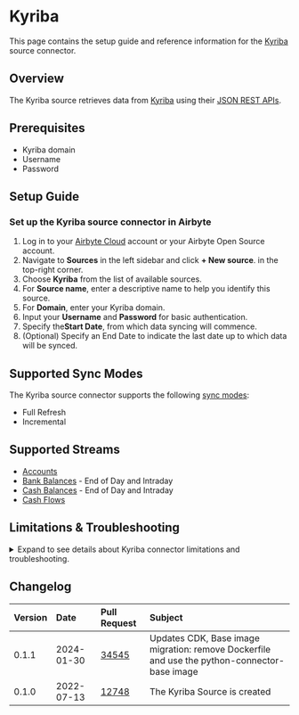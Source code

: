 # Kyriba

<HideInUI>

This page contains the setup guide and reference information for the [Kyriba](https://www.kyriba.com/) source connector.

</HideInUI>

## Overview
The Kyriba source retrieves data from [Kyriba](https://kyriba.com/) using their [JSON REST APIs](https://developer.kyriba.com/apiCatalog/).

## Prerequisites
- Kyriba domain
- Username
- Password

## Setup Guide

### Set up the Kyriba source connector in Airbyte
1. Log in to your [Airbyte Cloud](https://cloud.airbyte.com/workspaces) account or your Airbyte Open Source account.
2. Navigate to **Sources** in the left sidebar and click **+ New source**. in the top-right corner.
3. Choose **Kyriba** from the list of available sources.
4. For **Source name**, enter a descriptive name to help you identify this source.
5. For **Domain**, enter your Kyriba domain.
6. Input your **Username** and **Password** for basic authentication.
7. Specify the**Start Date**, from which data syncing will commence.
8. (Optional) Specify an End Date to indicate the last date up to which data will be synced.

<HideInUI>

## Supported Sync Modes

The Kyriba source connector supports the following [sync modes](https://docs.airbyte.com/cloud/core-concepts#connection-sync-modes):

- Full Refresh
- Incremental

## Supported Streams
- [Accounts](https://developer.kyriba.com/site/global/apis/accounts/index.gsp)
- [Bank Balances](https://developer.kyriba.com/site/global/apis/bank-statement-balances/index.gsp) - End of Day and Intraday
- [Cash Balances](https://developer.kyriba.com/site/global/apis/cash-balances/index.gsp) - End of Day and Intraday
- [Cash Flows](https://developer.kyriba.com/site/global/apis/cash-flows/index.gsp)

## Limitations & Troubleshooting

<details>
<summary>
Expand to see details about Kyriba connector limitations and troubleshooting.
</summary>

### Connector Limitations

#### Rate Limiting

The Kyriba connector should not run into API limitations under normal usage. [Create an issue](https://github.com/airbytehq/airbyte/issues) if you see any rate limit issues that are not automatically retried successfully.

### Troubleshooting

* Check out common troubleshooting issues for the Stripe source connector on our [Airbyte Forum](https://github.com/airbytehq/airbyte/discussions).

</details>

## Changelog

| Version | Date       | Pull Request                                             | Subject                      |
| :------ | :--------- | :------------------------------------------------------- | :--------------------------- |
| 0.1.1   | 2024-01-30 | [34545](https://github.com/airbytehq/airbyte/pull/34545) | Updates CDK, Base image migration: remove Dockerfile and use the python-connector-base image                  |
| 0.1.0   | 2022-07-13 | [12748](https://github.com/airbytehq/airbyte/pull/12748) | The Kyriba Source is created |

</HideInUI>
